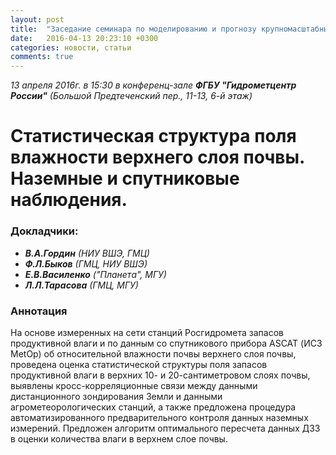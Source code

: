 ```yaml
---
layout: post
title:  "Заседание семинара по моделированию и прогнозу крупномасштабных гидрометеорологических процессов и климата"
date:   2016-04-13 20:23:10 +0300
categories: новости, статьи
comments: true
---
```


_13 апреля 2016г. в 15:30 в конференц-зале **ФГБУ "Гидрометцентр России"** (Большой Предтеченский пер., 11-13, 6-й этаж)_

# Статистическая структура поля влажности верхнего слоя почвы. Наземные и спутниковые наблюдения.

### Докладчики:
+ _**В.А.Гордин** (НИУ ВШЭ, ГМЦ)_
+ _**Ф.Л.Быков** (ГМЦ, НИУ ВШЭ)_
+ _**Е.В.Василенко** ("Планета", МГУ)_
+ _**Л.Л.Тарасова** (ГМЦ, МГУ)_

### Аннотация

На основе измеренных на сети станций Росгидромета запасов продуктивной влаги и по данным со спутникового  прибора ASCAT (ИСЗ MetOp) об относительной влажности почвы верхнего слоя почвы, проведена оценка статистической структуры поля запасов продуктивной влаги в верхних 10- и 20-сантиметровом слоях почвы, выявлены кросс-корреляционные связи между данными дистанционного зондирования Земли и данными агрометеорологических станций, а также предложена процедура автоматизированного предварительного контроля данных наземных измерений. Предложен алгоритм оптимального пересчета данных ДЗЗ в оценки количества влаги в верхнем слое почвы.

